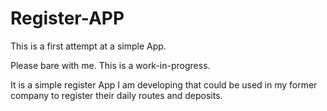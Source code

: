 Register-APP
============

This is a first attempt at a simple App.

Please bare with me. This is a work-in-progress. 

It is a simple register App I am developing that could be used in my former company to register their daily
routes and deposits.



